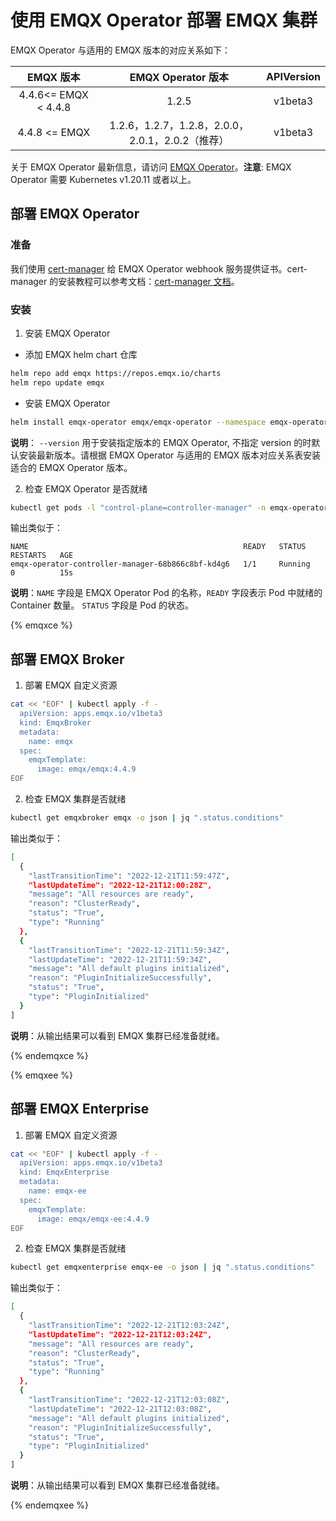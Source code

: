 # 使用 EMQX Operator 部署 EMQX 集群

EMQX Operator 与适用的 EMQX 版本的对应关系如下：

|         EMQX  版本      |                         EMQX Operator  版本   |  APIVersion |
|:----------------------:|:---------------------------------------------:|:-----------:|
|   4.4.6<= EMQX < 4.4.8 |   1.2.5                                       |  v1beta3    |
|   4.4.8 <= EMQX        | 1.2.6，1.2.7，1.2.8，2.0.0，2.0.1，2.0.2（推荐） |  v1beta3    |


关于 EMQX Operator 最新信息，请访问 [EMQX Operator](https://github.com/emqx/emqx-operator/blob/main/docs/zh_CN/getting-started/getting-started.md)。**注意**: EMQX Operator 需要 Kubernetes v1.20.11 或者以上。

## 部署 EMQX Operator 

### 准备

我们使用 [cert-manager](https://github.com/cert-manager/cert-manager) 给 EMQX Operator webhook 服务提供证书。cert-manager 的安装教程可以参考文档：[cert-manager 文档](https://cert-manager.io/docs/installation/)。

### 安装 

1. 安装 EMQX Operator 

- 添加 EMQX helm chart 仓库

```bash
helm repo add emqx https://repos.emqx.io/charts
helm repo update emqx 
```

- 安装 EMQX Operator 

```bash
helm install emqx-operator emqx/emqx-operator --namespace emqx-operator-system --create-namespace --version=2.0.2
```

**说明**： `--version` 用于安装指定版本的 EMQX Operator, 不指定 version 的时默认安装最新版本。请根据 EMQX Operator 与适用的 EMQX 版本对应关系表安装适合的 EMQX Operator 版本。

2. 检查 EMQX Operator 是否就绪

```bash
kubectl get pods -l "control-plane=controller-manager" -n emqx-operator-system
```

输出类似于：

```
NAME                                                READY   STATUS    RESTARTS   AGE
emqx-operator-controller-manager-68b866c8bf-kd4g6   1/1     Running   0          15s
```

**说明**：`NAME` 字段是 EMQX Operator Pod 的名称，`READY` 字段表示 Pod 中就绪的 Container 数量。 `STATUS` 字段是 Pod 的状态。

{% emqxce %}

## 部署 EMQX Broker

1. 部署 EMQX 自定义资源

```bash
cat << "EOF" | kubectl apply -f -
  apiVersion: apps.emqx.io/v1beta3
  kind: EmqxBroker
  metadata:
    name: emqx
  spec:
    emqxTemplate:
      image: emqx/emqx:4.4.9
EOF
```

2. 检查 EMQX 集群是否就绪

```bash
kubectl get emqxbroker emqx -o json | jq ".status.conditions"
```

输出类似于：

```bash
[
  {
    "lastTransitionTime": "2022-12-21T11:59:47Z",
    "lastUpdateTime": "2022-12-21T12:00:28Z",
    "message": "All resources are ready",
    "reason": "ClusterReady",
    "status": "True",
    "type": "Running"
  },
  {
    "lastTransitionTime": "2022-12-21T11:59:34Z",
    "lastUpdateTime": "2022-12-21T11:59:34Z",
    "message": "All default plugins initialized",
    "reason": "PluginInitializeSuccessfully",
    "status": "True",
    "type": "PluginInitialized"
  }
]
```
**说明**：从输出结果可以看到 EMQX 集群已经准备就绪。

{% endemqxce %}

{% emqxee %}

## 部署 EMQX Enterprise 

1. 部署 EMQX 自定义资源

```bash
cat << "EOF" | kubectl apply -f -
  apiVersion: apps.emqx.io/v1beta3
  kind: EmqxEnterprise
  metadata:
    name: emqx-ee
  spec:
    emqxTemplate:
      image: emqx/emqx-ee:4.4.9
EOF
```

2. 检查 EMQX 集群是否就绪

```bash
kubectl get emqxenterprise emqx-ee -o json | jq ".status.conditions"
```

输出类似于：

```bash
[
  {
    "lastTransitionTime": "2022-12-21T12:03:24Z",
    "lastUpdateTime": "2022-12-21T12:03:24Z",
    "message": "All resources are ready",
    "reason": "ClusterReady",
    "status": "True",
    "type": "Running"
  },
  {
    "lastTransitionTime": "2022-12-21T12:03:08Z",
    "lastUpdateTime": "2022-12-21T12:03:08Z",
    "message": "All default plugins initialized",
    "reason": "PluginInitializeSuccessfully",
    "status": "True",
    "type": "PluginInitialized"
  }
]
```

**说明**：从输出结果可以看到 EMQX 集群已经准备就绪。

{% endemqxee %}